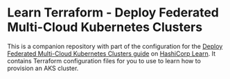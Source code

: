 # Learn Terraform - Deploy Federated Multi-Cloud Kubernetes Clusters

This is a companion repository with part of the configuration for the [Deploy Federated Multi-Cloud Kubernetes
Clusters
guide](https://learn.hashicorp.com/tutorials/terraform/multicloud-kubernetes)
on [HashiCorp Learn](https://learn.hashicorp.com/). It contains Terraform
configuration files for you to use to learn how to provision an AKS cluster.
